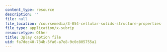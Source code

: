 ```yaml
---
content_type: resource
description: ''
file: null
file_location: /coursemedia/3-054-cellular-solids-structure-properties-and-applications-spring-2015/fa7dec40734b5fa6a7e89c0c805755a1_Btl0HCfSPuU.vtt
file_type: application/x-subrip
resourcetype: Other
title: 3play caption file
uid: fa7dec40-734b-5fa6-a7e8-9c0c805755a1
---
```

